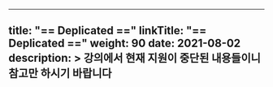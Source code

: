 
---
title: "== Deplicated =="
linkTitle: "== Deplicated =="
weight: 90
date: 2021-08-02
description: >
  강의에서 현재 지원이  중단된 내용들이니 참고만 하시기 바랍니다
---

